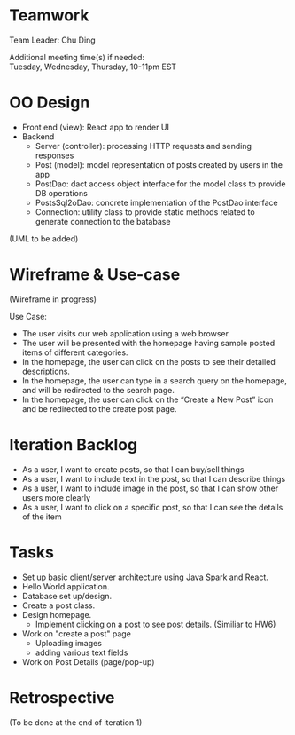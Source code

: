 # Teamwork  
Team Leader: Chu Ding  

Additional meeting time(s) if needed:  
Tuesday, Wednesday, Thursday, 10-11pm EST

# OO Design  
* Front end (view): React app to render UI
* Backend
  * Server (controller): processing HTTP requests and sending responses
  * Post (model): model representation of posts created by users in the app
  * PostDao: dact access object interface for the model class to provide DB operations
  * PostsSql2oDao: concrete implementation of the PostDao interface 
  * Connection: utility class to provide static methods related to generate connection to the batabase

(UML to be added)


# Wireframe & Use-case  

(Wireframe in progress)   

Use Case:  
* The user visits our web application using a web browser.  
* The user will be presented with the homepage having sample posted items of different categories.  
* In the homepage, the user can click on the posts to see their detailed descriptions.  
* In the homepage, the user can type in a search query on the homepage, and will be redirected to the search page.  
* In the homepage, the user can click on the “Create a New Post” icon and be redirected to the create post page.  

# Iteration Backlog  
* As a user, I want to create posts, so that I can buy/sell things  
* As a user, I want to include text in the post, so that I can describe things  
* As a user, I want to include image in the post, so that I can show other 
users more clearly  
* As a user, I want to click on a specific post, so that I can see the details 
of the item  

# Tasks  
* Set up basic client/server architecture using Java Spark and React.  
* Hello World application.  
* Database set up/design.  
* Create a post class.  
* Design homepage.  
  * Implement clicking on a post to see post details. (Similiar to HW6)  
* Work on "create a post" page  
  * Uploading images  
  * adding various text fields  
* Work on Post Details (page/pop-up)

# Retrospective  
(To be done at the end of iteration 1)
